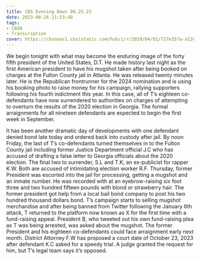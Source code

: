 ```yaml
---
title: CBS Evening News 08.25.23
date: 2023-08-26 21:53:48
tags:
- CBSN
- Transcription
cover: https://cbsnews1.cbsistatic.com/hub/i/r/2019/04/01/727e357a-a126-4138-a2c5-4d3222669d57/thumbnail/640x360/3ff2761028dc5c65cc4f07acd54bcd5c/cbsn2-logo-1920x1080.jpg
---
```

We begin tonight with what may become the enduring image of the forty fifth president of the United States, D.T. He made history last night as the first American president to have his mugshot taken after being booked on charges at the Fulton County jail in Atlanta. He was released twenty minutes later. He is the Republican frontrunner for the 2024 nomination and is using his booking photo to raise money for his campaign, rallying supporters following his fourth indictment this year. In this case, all of T’s eighteen co-defendants have now surrendered to authorities on charges of attempting to overturn the results of the 2020 election in Georgia. The formal arraignments for all nineteen defendants are expected to begin the first week in September. 

It has been another dramatic day of developments with one defendant denied bond late today and ordered back into custody after jail. By noon Friday, the last of T’s co-defendants turned themselves in to the Fulton County jail including former Justice Department official J.C who has accused of drafting a false letter to Georgia officials about the 2020 election. The final two to surrender, S.L and T.K, an ex-publicist for rapper K.W. Both are accused of intimidating election worker R.F. Thursday, former President was escorted into the jail for processing, getting a mugshot and an inmate number. He was recorded with at an eyebrow-raising six foot three and two hundred fifteen pounds with blond or strawberry hair. The former president got help from a local bail bond company to post his two hundred thousand dollars bond. T’s campaign starts to selling mugshot merchandise and after being banned from Twitter following the January 6th attack, T returned to the platform now known as X for the first time with a fund-raising appeal. President B, who tweeted out his own fund-raising plea as T was being arrested, was asked about the mugshot. The former President and his eighteen co-defendants could face arraignment early next month. District Attorney F.W has proposed a court date of October 23, 2023 after defendant K.C asked for a speedy trial. A judge granted the request for him, but T’s legal team says it’s opposed. 
